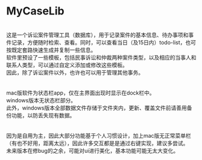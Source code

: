 # MyCaseLib

<br>
这是一个诉讼案件管理工具（数据库），用于记录案件的基本信息、待办事项和事件记录，方便随时检索、查看。同时，可以查看当日（及15日内）todo-list，也可按既定套路快速生成并复制一些信息。  
<br>
软件里预设了一些模板，包括民事诉讼和仲裁两种案件类型，以及相应的当事人和联系人类型，可以通过自定义添加或修改这些模板。  
<br>
因此，除了诉讼案件以外，也许也可以用于管理其他事务。  
<br><br><br>
mac版软件为状态栏app，仅在主界面出现时显示在dock栏中。  
<br>
windows版本无状态栏部分。
<br>
此外，windows版本全部数据文件存储于文件夹内，更新、覆盖文件前请善用备份功能，以防丢失现有数据。  
<br><br><br>
因为是自用为主，因此大部分功能基于个人习惯设计，加上mac版无正常菜单栏（有也不好用，距离太远），因此许多交互都是是通过右键实现，建议多尝试。  
<br>
未来版本在修bug的之余，可能对ui进行美化，基本功能可能无太大变化。
